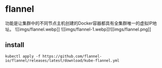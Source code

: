# flannel
功能是让集群中的不同节点主机创建的Docker容器都具有全集群唯一的虚拟IP地址。
![[imgs/flannel.webp]]
![[imgs/flannel-1.webp]]![[imgs/flannel.png]]
## install
```shell
kubectl apply -f https://github.com/flannel-io/flannel/releases/latest/download/kube-flannel.yml
```
